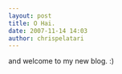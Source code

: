 ```yaml
---
layout: post
title: O Hai.
date: 2007-11-14 14:03
author: chrispelatari
---
```


<p>and welcome to my new blog. :)</p>
